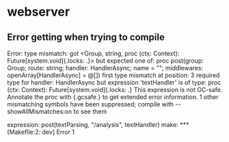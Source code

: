 # webserver


## Error getting when trying to compile
Error: type mismatch: got <Group, string, proc (ctx: Context): Future[system.void]{.locks: <unknown>.}>
but expected one of: 
proc post(group: Group; route: string; handler: HandlerAsync; name = "";
          middlewares: openArray[HandlerAsync] = @[])
  first type mismatch at position: 3
  required type for handler: HandlerAsync
  but expression 'textHandler' is of type: proc (ctx: Context): Future[system.void]{.locks: <unknown>.}
  This expression is not GC-safe. Annotate the proc with {.gcsafe.} to get extended error information.
1 other mismatching symbols have been suppressed; compile with --showAllMismatches:on to see them

expression: post(textParsing, "/analysis", textHandler)
make: *** [Makefile:2: dev] Error 1